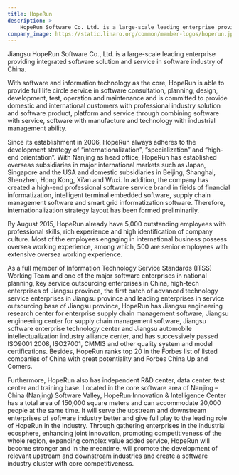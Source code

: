 ```yaml
---
title: HopeRun
description: >
    HopeRun Software Co. Ltd. is a large-scale leading enterprise providing integrated software solution and service in software industry of China.
company_image: https://static.linaro.org/common/member-logos/hoperun.jpg
---
```

Jiangsu HopeRun Software Co., Ltd. is a large-scale leading enterprise providing integrated software solution and service in software industry of China.

With software and information technology as the core, HopeRun is able to provide full life circle service in software consultation, planning, design, development, test, operation and maintenance and is committed to provide domestic and international customers with professional industry solution and software product, platform and service through combining software with service, software with manufacture and technology with industrial management ability.

Since its establishment in 2006, HopeRun always adheres to the development strategy of “internationalization”, “specialization” and “high-end orientation”. With Nanjing as head office, HopeRun has established overseas subsidiaries in major international markets such as Japan, Singapore and the USA and domestic subsidiaries in Beijing, Shanghai, Shenzhen, Hong Kong, Xi’an and Wuxi. In addition, the company has created a high-end professional software service brand in fields of financial informatization, intelligent terminal embedded software, supply chain management software and smart grid informatization software. Therefore, internationalization strategy layout has been formed preliminarily.

By August 2015, HopeRun already have 5,000 outstanding employees with professional skills, rich experience and high identification of company culture. Most of the employees engaging in international business possess oversea working experience, among which, 500 are senior employees with extensive oversea working experience.

As a full member of Information Technology Service Standards (ITSS) Working Team and one of the major software enterprises in national planning, key service outsourcing enterprises in China, high-tech enterprises of Jiangsu province, the first batch of advanced technology service enterprises in Jiangsu province and leading enterprises in service outsourcing base of Jiangsu province, HopeRun has Jiangsu engineering research center for enterprise supply chain management software, Jiangsu engineering center for supply chain management software, Jiangsu software enterprise technology center and Jiangsu automobile intellectualization industry alliance center, and has successively passed ISO9001:2008, ISO27001, CMMI3 and other quality system and model certifications. Besides, HopeRun ranks top 20 in the Forbes list of listed companies of China with great potentiality and Forbes China Up and Comers.

Furthermore, HopeRun also has independent R&D center, data center, test center and training base. Located in the core software area of Nanjing – China (Nanjing) Software Valley, HopeRun·Innovation & Intelligence Center has a total area of 150,000 square meters and can accommodate 20,000 people at the same time. It will serve the upstream and downstream enterprises of software industry better and give full play to the leading role of HopeRun in the industry. Through gathering enterprises in the industrial ecosphere, enhancing joint innovation, promoting competitiveness of the whole region, expanding complex value added service, HopeRun will become stronger and in the meantime, will promote the development of relevant upstream and downstream industries and create a software industry cluster with core competitiveness.

